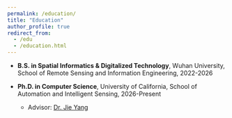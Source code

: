 ```yaml
---
permalink: /education/
title: "Education"
author_profile: true
redirect_from:
  - /edu
  - /education.html
---
```


- **B.S. in Spatial Informatics & Digitalized Technology**, Wuhan University, School of Remote Sensing and Information Engineering, 2022-2026

- **Ph.D. in Computer Science**, University of California, School of Automation and Intelligent Sensing, 2026-Present
  - Advisor: [Dr. Jie Yang](http://www.pami.sjtu.edu.cn/jieyang)
